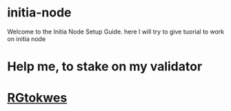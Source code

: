 # initia-node
Welcome to the Initia Node Setup Guide.
here I will try to give tuorial to work on initia node 
# Help me, to stake on my validator
# [RGtokwes](https://app.testnet.initia.xyz/stake?withValidator=initvaloper1yf0ctsykdhs24axprsqr8sdmw8l0ncr27zgj9g)
